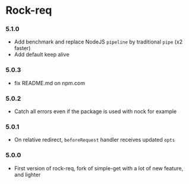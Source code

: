 # Rock-req

### 5.1.0
  - Add benchmark and replace NodeJS `pipeline` by traditional `pipe` (x2 faster)
  - Add default keep alive

### 5.0.3
  - fix README.md on npm.com

### 5.0.2
  - Catch all errors even if the package is used with nock for example

### 5.0.1
  - On relative redirect, `beforeRequest` handler receives updated `opts`

### 5.0.0
  - First version of rock-req, fork of simple-get with a lot of new feature, and lighter
